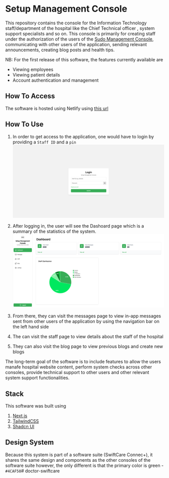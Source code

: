 # Setup Management Console
This repository contains the console for the Information Technology staff/department of the hospital like the Chief Technical officer , system support specialists and so on. This console is primarily for creating staff under the authorization of the users of the [Sudo Management Console](https://github.com/tech-threee/sudo-swiftcare), communicating with other users of the application, sending relevant announcements, creating blog posts and health tips.


NB: For the first release of this software, the features currently available are
- Viewing employees
- Viewing patient details
- Account authentication and management


## How To Access
The software is hosted using Netlify using [this url](https://smc-swiftcare.netlify.app)

## How To Use 
1. In order to get access to the application, one would have to login by providing a `Staff ID` and a `pin`
![](/screenshots/login.png)

2. After logging in, the user will see the Dashoard page which is a summary of the statistics of the system.
![](/screenshots/dashboard.png)

3. From there, they can visit the messages page to view in-app messages sent from other users of the application by using the navigation bar on the left hand side

4. The can visit the staff page to view details about the staff of the hospital

5. They can also visit the blog page to view previous blogs and create new blogs

The long-term goal of the software is to include features to allow the users manafe hospital website content, perform system checks across other consoles, provide technical support to other users and other relevant system support functionalities.


## Stack
This software was built using 
1. [Next.js](https://nextjs.org/)
2. [TailwindCSS](https://tailwindcss.org/)
3. [Shadcn UI](https://ui.shadcn.com/)

## Design System
Because this system is part of a software suite (SwiftCare Connec+), it shares the same design and components as the other consoles of the software suite however, the only different is that the primary color is green - `#4CAF50`# doctor-swiftcare
